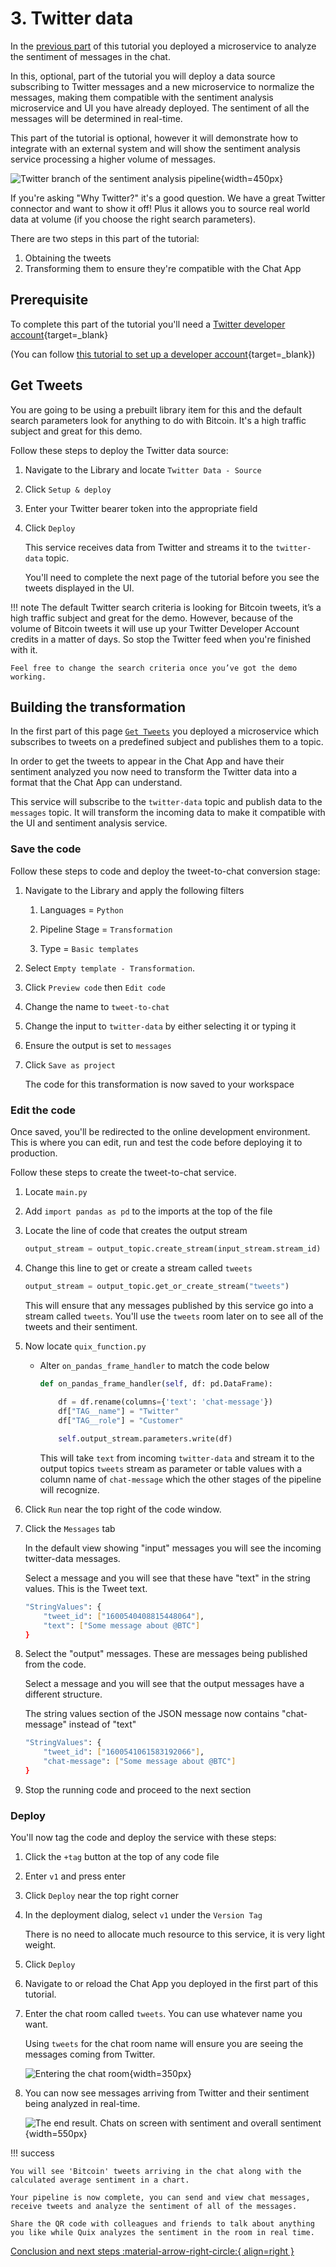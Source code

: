 # 3. Twitter data

In the [previous part](analyze.md) of this tutorial you deployed a microservice to analyze the sentiment of messages in the chat. 

In this, optional, part of the tutorial you will deploy a data source subscribing to Twitter messages and a new microservice to normalize the messages, making them compatible with the sentiment analysis microservice and UI you have already deployed. The sentiment of all the messages will be determined in real-time.

This part of the tutorial is optional, however it will demonstrate how to integrate with an external system and will show the sentiment analysis service processing a higher volume of messages.

![Twitter branch of the sentiment analysis pipeline](../../images/tutorials/sentiment-analysis-media/pipeline-view-twitter-branch.png){width=450px}

If you're asking "Why Twitter?" it's a good question. We have a great Twitter connector and want to show it off! Plus it allows you to source real world data at volume (if you choose the right search parameters).

There are two steps in this part of the tutorial:

1. Obtaining the tweets
2. Transforming them to ensure they're compatible with the Chat App

## Prerequisite

To complete this part of the tutorial you'll need a [Twitter developer account](https://developer.twitter.com/en/portal/petition/essential/basic-info){target=_blank}

(You can follow [this tutorial to set up a developer account](https://developer.twitter.com/en/support/twitter-api/developer-account){target=_blank})

## Get Tweets

You are going to be using a prebuilt library item for this and the default search parameters look for anything to do with Bitcoin. It's a high traffic subject and great for this demo.

Follow these steps to deploy the Twitter data source:

1. Navigate to the Library and locate `Twitter Data - Source`

2. Click `Setup & deploy`

3. Enter your Twitter bearer token into the appropriate field

4. Click `Deploy`
    
    This service receives data from Twitter and streams it to the `twitter-data` topic. 
    
	You'll need to complete the next page of the tutorial before you see the tweets displayed in the UI.

!!! note 
    The default Twitter search criteria is looking for Bitcoin  tweets, it’s a high traffic subject and great for the demo. However, because of the volume of Bitcoin tweets it will use up your Twitter Developer Account credits in a matter of days. So stop the Twitter feed when you're finished with it.
    
    Feel free to change the search criteria once you’ve got the demo working. 
    

## Building the transformation

In the first part of this page [`Get Tweets`](#get-tweets) you deployed a microservice which subscribes to tweets on a predefined subject and publishes them to a topic. 

In order to get the tweets to appear in the Chat App and have their sentiment analyzed you now need to transform the Twitter data into a format that the Chat App can understand.

This service will subscribe to the `twitter-data` topic and publish data to the `messages` topic. It will transform the incoming data to make it compatible with the UI and sentiment analysis service.

### Save the code

Follow these steps to code and deploy the tweet-to-chat conversion stage:

1. Navigate to the Library and apply the following filters
    
    1. Languages = `Python`
    
    2. Pipeline Stage = `Transformation`
    
    3. Type = `Basic templates`

2. Select `Empty template - Transformation`.

3. Click `Preview code` then `Edit code`

4. Change the name to `tweet-to-chat`

5. Change the input to `twitter-data` by either selecting it or typing it

6. Ensure the output is set to `messages`

7. Click `Save as project`
    
    The code for this transformation is now saved to your workspace

### Edit the code

Once saved, you'll be redirected to the online development environment. This is where you can edit, run and test the code before deploying it to production.

Follow these steps to create the tweet-to-chat service.

1. Locate `main.py`

2. Add `import pandas as pd` to the imports at the top of the file

3. Locate the line of code that creates the output stream
    
    ``` python
    output_stream = output_topic.create_stream(input_stream.stream_id)
    ```

4. Change this line to get or create a stream called `tweets`
    
    ``` python
    output_stream = output_topic.get_or_create_stream("tweets")
    ```

    This will ensure that any messages published by this service go into a stream called `tweets`. You'll use the `tweets` room later on to see all of the tweets and their sentiment.

5. Now locate `quix_function.py`
    
    - Alter `on_pandas_frame_handler` to match the code below
    
        ``` python
        def on_pandas_frame_handler(self, df: pd.DataFrame):
            
            df = df.rename(columns={'text': 'chat-message'})
            df["TAG__name"] = "Twitter"
            df["TAG__role"] = "Customer"

            self.output_stream.parameters.write(df)
        ```
          
        This will take `text` from incoming `twitter-data` and stream it to the output topics `tweets` stream as parameter or table values with a column name of `chat-message` which the other stages of the pipeline will recognize.

6. Click `Run` near the top right of the code window.

7. Click the `Messages` tab

    In the default view showing "input" messages you will see the incoming twitter-data messages.

    Select a message and you will see that these have "text" in the string values. This is the Tweet text.

    ```sh
    "StringValues": {
        "tweet_id": ["1600540408815448064"],
        "text": ["Some message about @BTC"]
    }
    ```

8. Select the "output" messages. These are messages being published from the code.

    Select a message and you will see that the output messages have a different structure.

    The string values section of the JSON message now contains "chat-message" instead of "text"

    ```sh
    "StringValues": {
        "tweet_id": ["1600541061583192066"],
        "chat-message": ["Some message about @BTC"]
    }
    ```

9. Stop the running code and proceed to the next section

### Deploy

You'll now tag the code and deploy the service with these steps:

1. Click the `+tag` button at the top of any code file

2. Enter `v1` and press enter

3. Click `Deploy` near the top right corner

4. In the deployment dialog, select `v1` under the `Version Tag`
    
    There is no need to allocate much resource to this service, it is very light weight.

5. Click `Deploy`

6. Navigate to or reload the Chat App you deployed in the first part of this tutorial.

7. Enter the chat room called `tweets`. You can use whatever name you want.

    Using `tweets` for the chat room name will ensure you are seeing the messages coming from Twitter.

	![Entering the chat room](../../images/tutorials/sentiment-analysis-media/finale-enter-chat-room.png){width=350px}
	
8. You can now see messages arriving from Twitter and their sentiment being analyzed in real-time.

    ![The end result. Chats on screen with sentiment and overall sentiment](../../images/tutorials/sentiment-analysis-media/end-result.png){width=550px}
        

!!! success
	
	You will see 'Bitcoin' tweets arriving in the chat along with the calculated average sentiment in a chart.
    
	Your pipeline is now complete, you can send and view chat messages, receive tweets and analyze the sentiment of all of the messages.

	Share the QR code with colleagues and friends to talk about anything you like while Quix analyzes the sentiment in the room in real time.

[Conclusion and next steps :material-arrow-right-circle:{ align=right }](conclusion.md)